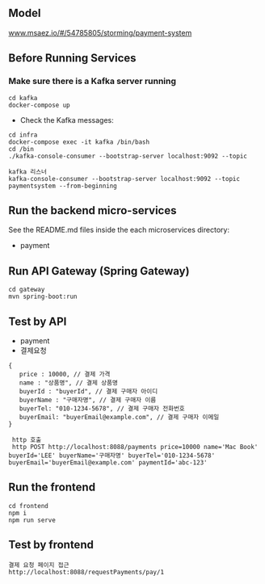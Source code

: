 
## Model
www.msaez.io/#/54785805/storming/payment-system

## Before Running Services
### Make sure there is a Kafka server running
```
cd kafka
docker-compose up
```
- Check the Kafka messages:
```
cd infra
docker-compose exec -it kafka /bin/bash
cd /bin
./kafka-console-consumer --bootstrap-server localhost:9092 --topic

kafka 리스너
kafka-console-consumer --bootstrap-server localhost:9092 --topic paymentsystem --from-beginning
```

## Run the backend micro-services
See the README.md files inside the each microservices directory:

- payment

## Run API Gateway (Spring Gateway)
```
cd gateway
mvn spring-boot:run
```

## Test by API
- payment
- 결제요청
```
{
   price : 10000, // 결제 가격
   name : "상품명", // 결제 상품명
   buyerId : "buyerId", // 결제 구매자 아이디
   buyerName : "구매자명", // 결제 구매자 이름
   buyerTel: "010-1234-5678", // 결제 구매자 전화번호
   buyerEmail: "buyerEmail@example.com", // 결제 구매자 이메일
}
```
```
 http 호출
 http POST http://localhost:8088/payments price=10000 name='Mac Book' buyerId='LEE' buyerName='구매자명' buyerTel='010-1234-5678' buyerEmail='buyerEmail@example.com' paymentId='abc-123'
```


## Run the frontend
```
cd frontend
npm i
npm run serve
```

## Test by frontend
```
결제 요청 페이지 접근
http://localhost:8088/requestPayments/pay/1
```
